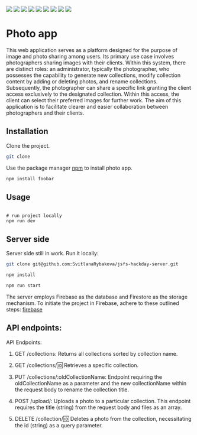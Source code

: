 ![](https://img.shields.io/badge/firebase-ffca28?style=for-the-badge&logo=firebase&logoColor=black)
![](https://img.shields.io/badge/axios-671ddf?&style=for-the-badge&logo=axios&logoColor=white)
![](https://img.shields.io/badge/Node%20js-339933?style=for-the-badge&logo=nodedotjs&logoColor=white)
![](https://img.shields.io/badge/React-20232A?style=for-the-badge&logo=react&logoColor=61DAFB)
![](https://img.shields.io/badge/React_Query-FF4154?style=for-the-badge&logo=React_Query&logoColor=white)
![](https://img.shields.io/badge/Tailwind_CSS-38B2AC?style=for-the-badge&logo=tailwind-css&logoColor=white)
![](https://img.shields.io/badge/Vite-B73BFE?style=for-the-badge&logo=vite&logoColor=FFD62E)
![](https://img.shields.io/badge/TypeScript-007ACC?style=for-the-badge&logo=typescript&logoColor=white)
![](https://img.shields.io/badge/eslint-3A33D1?style=for-the-badge&logo=eslint&logoColor=white)

# Photo app

This web application serves as a platform designed for the purpose of image and photo sharing among users. Its primary use case involves photographers sharing images with their clients. Within this system, there are distinct roles: an administrator, typically the photographer, who possesses the capability to generate new collections, modify collection content by adding or deleting photos, and rename collections. Subsequently, the photographer can share a specific link granting the client access exclusively to the designated collection. Within this access, the client can select their preferred images for further work. The aim of this application is to facilitate clearer and easier collaboration between photographers and their clients.

## Installation
Clone the project.

```bash
git clone 
```
Use the package manager [npm](https://docs.npmjs.com/) to install photo app.

```bash
npm install foobar
```

## Usage

```

# run project locally
npm run dev

```

## Server side 

Server side still in work. 
Run it locally:
```bash
git clone git@github.com:SvitlanaRybakova/jsfs-hackday-server.git

npm install

npm run start
```

The server employs Firebase as the database and Firestore as the storage mechanism.
To initiate the project in Firebase, adhere to these outlined steps: 
[firebase](https://firebase.google.com/docs)

## API endpoints:


API Endpoints:
1. GET /collections:
Returns all collections sorted by collection name.

2. GET /collections/:id:
Retrieves a specific collection.

3. PUT /collections/:oldCollectionName:
Endpoint requiring the oldCollectionName as a parameter and the new collectionName within the request body to rename the collection title.

4. POST /upload/:
Uploads a photo to a particular collection. This endpoint requires the title (string) from the request body and files as an array.

5. DELETE /collection/:id:
Deletes a photo from the collection, necessitating the id (string) as a query parameter.

